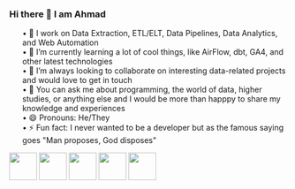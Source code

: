 ### Hi there 👋 I am Ahmad

<ul>
•	🔭 I work on Data Extraction, ETL/ELT, Data Pipelines, Data Analytics, and Web Automation <br>
•	🌱 I’m currently learning a lot of cool things, like AirFlow, dbt, GA4, and other latest technologies <br>
•	👯 I’m always looking to collaborate on interesting data-related projects and would love to get in touch <br>
•	💬 You can ask me about programming, the world of data, higher studies, or anything else and I would be more than happpy to share my knowledge and experiences  <br>
•	😄 Pronouns: He/They <br>
•	⚡ Fun fact: I never wanted to be a developer but as the famous saying goes "Man proposes, God disposes" </ul>

<img src="https://github.com/ahmad-amin-farooq/ahmad-amin-farooq/assets/111268881/f6cd0f1f-7ae4-4900-94f6-adbac3603d26" width="50" height="50">
<img src="https://github.com/ahmad-amin-farooq/ahmad-amin-farooq/assets/111268881/f8c1fa6b-4a8c-4327-9819-8145ac839efa" width="50 height="50>
<img src="https://github.com/ahmad-amin-farooq/ahmad-amin-farooq/assets/111268881/6d6837d8-3ecc-4179-aa52-0e97a310dbe5" width="50 height="50>
<img src="https://github.com/ahmad-amin-farooq/ahmad-amin-farooq/assets/111268881/e476ee20-33f0-4448-9d86-8395c16e7933" width="50 height="50">
<img src="https://github.com/ahmad-amin-farooq/ahmad-amin-farooq/assets/111268881/f736f47f-cb4b-4d51-9418-b2fa3b19c927" width="50 height="50">
